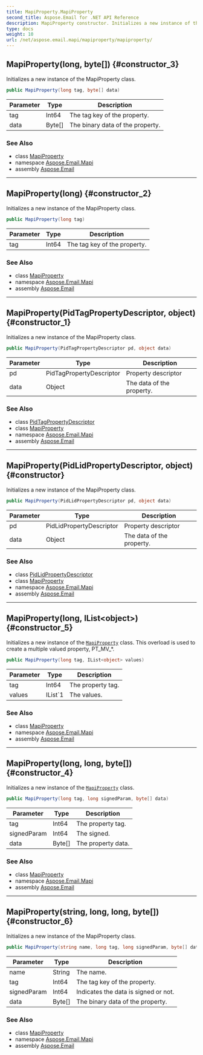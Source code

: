 ```yaml
---
title: MapiProperty.MapiProperty
second_title: Aspose.Email for .NET API Reference
description: MapiProperty constructor. Initializes a new instance of the MapiProperty class
type: docs
weight: 10
url: /net/aspose.email.mapi/mapiproperty/mapiproperty/
---
```

## MapiProperty(long, byte[]) {#constructor_3}

Initializes a new instance of the MapiProperty class.

```csharp
public MapiProperty(long tag, byte[] data)
```

| Parameter | Type | Description |
| --- | --- | --- |
| tag | Int64 | The tag key of the property. |
| data | Byte[] | The binary data of the property. |

### See Also

* class [MapiProperty](../)
* namespace [Aspose.Email.Mapi](../../mapiproperty/)
* assembly [Aspose.Email](../../../)

---

## MapiProperty(long) {#constructor_2}

Initializes a new instance of the MapiProperty class.

```csharp
public MapiProperty(long tag)
```

| Parameter | Type | Description |
| --- | --- | --- |
| tag | Int64 | The tag key of the property. |

### See Also

* class [MapiProperty](../)
* namespace [Aspose.Email.Mapi](../../mapiproperty/)
* assembly [Aspose.Email](../../../)

---

## MapiProperty(PidTagPropertyDescriptor, object) {#constructor_1}

Initializes a new instance of the MapiProperty class.

```csharp
public MapiProperty(PidTagPropertyDescriptor pd, object data)
```

| Parameter | Type | Description |
| --- | --- | --- |
| pd | PidTagPropertyDescriptor | Property descriptor |
| data | Object | The data of the property. |

### See Also

* class [PidTagPropertyDescriptor](../../pidtagpropertydescriptor/)
* class [MapiProperty](../)
* namespace [Aspose.Email.Mapi](../../mapiproperty/)
* assembly [Aspose.Email](../../../)

---

## MapiProperty(PidLidPropertyDescriptor, object) {#constructor}

Initializes a new instance of the MapiProperty class.

```csharp
public MapiProperty(PidLidPropertyDescriptor pd, object data)
```

| Parameter | Type | Description |
| --- | --- | --- |
| pd | PidLidPropertyDescriptor | Property descriptor |
| data | Object | The data of the property. |

### See Also

* class [PidLidPropertyDescriptor](../../pidlidpropertydescriptor/)
* class [MapiProperty](../)
* namespace [Aspose.Email.Mapi](../../mapiproperty/)
* assembly [Aspose.Email](../../../)

---

## MapiProperty(long, IList&lt;object&gt;) {#constructor_5}

Initializes a new instance of the [`MapiProperty`](../) class. This overload is used to create a multiple valued property, PT_MV_*.

```csharp
public MapiProperty(long tag, IList<object> values)
```

| Parameter | Type | Description |
| --- | --- | --- |
| tag | Int64 | The property tag. |
| values | IList`1 | The values. |

### See Also

* class [MapiProperty](../)
* namespace [Aspose.Email.Mapi](../../mapiproperty/)
* assembly [Aspose.Email](../../../)

---

## MapiProperty(long, long, byte[]) {#constructor_4}

Initializes a new instance of the [`MapiProperty`](../) class.

```csharp
public MapiProperty(long tag, long signedParam, byte[] data)
```

| Parameter | Type | Description |
| --- | --- | --- |
| tag | Int64 | The property tag. |
| signedParam | Int64 | The signed. |
| data | Byte[] | The property data. |

### See Also

* class [MapiProperty](../)
* namespace [Aspose.Email.Mapi](../../mapiproperty/)
* assembly [Aspose.Email](../../../)

---

## MapiProperty(string, long, long, byte[]) {#constructor_6}

Initializes a new instance of the MapiProperty class.

```csharp
public MapiProperty(string name, long tag, long signedParam, byte[] data)
```

| Parameter | Type | Description |
| --- | --- | --- |
| name | String | The name. |
| tag | Int64 | The tag key of the property. |
| signedParam | Int64 | Indicates the data is signed or not. |
| data | Byte[] | The binary data of the property. |

### See Also

* class [MapiProperty](../)
* namespace [Aspose.Email.Mapi](../../mapiproperty/)
* assembly [Aspose.Email](../../../)



